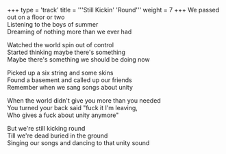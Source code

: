 +++
type = 'track'
title = '''Still Kickin' 'Round'''
weight = 7
+++
We passed out on a floor or two  
Listening to the boys of summer  
Dreaming of nothing more than we ever had

Watched the world spin out of control  
Started thinking maybe there's something  
Maybe there's something we should be doing now

Picked up a six string and some skins  
Found a basement and called up our friends  
Remember when we sang songs about unity

When the world didn't give you more than you needed  
You turned your back said "fuck it I'm leaving,  
Who gives a fuck about unity anymore"

But we're still kicking round  
Till we're dead buried in the ground  
Singing our songs and dancing to that unity sound
